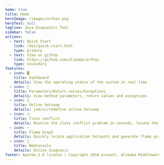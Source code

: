 ```yaml
---
home: true
title: Home
heroImage: /images/arthas.png
heroText: null
tagline: Java Diagnostic Tool
sidebar: false
actions:
  - text: Quick Start
    link: /doc/quick-start.html
    type: primary
  - text: View on github
    link: https://github.com/alibaba/arthas
    type: secondary
features:
  - icon: 🖥
    title: Dashboard
    details: View the operating status of the system in real time
  - icon: 🔬
    title: Parameters/Return values/Exceptions
    details: View method parameters, return values and exceptions
  - icon: 🔩
    title: Online hotswap
    details: jad/sc/redefine online hotswap
  - icon: 🩺
    title: Class conflict
    details: Resolve the class conflict problem in seconds, locate the class loading path
  - icon: ⚡️
    title: Flame Graph
    details: Quickly locate application hotspots and generate flame graphs
  - icon: 📡
    title: WebConsole
    details: Online diagnosis
footer: Apache-2.0 license | Copyright 2018-present, Alibaba Middleware Group, and contributors
---
```

